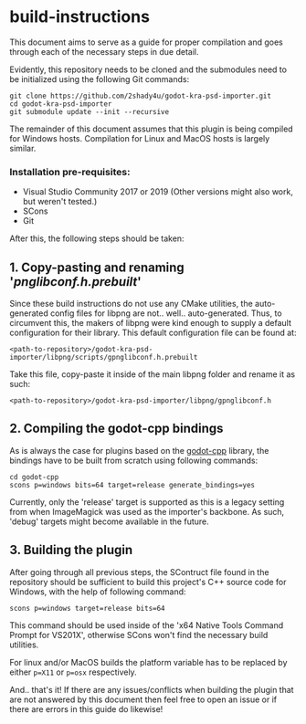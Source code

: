 # build-instructions

This document aims to serve as a guide for proper compilation and goes through each of the necessary steps in due detail.

Evidently, this repository needs to be cloned and the submodules need to be initialized using the following Git commands:
```
git clone https://github.com/2shady4u/godot-kra-psd-importer.git
cd godot-kra-psd-importer
git submodule update --init --recursive
```

The remainder of this document assumes that this plugin is being compiled for Windows hosts. Compilation for Linux and MacOS hosts is largely similar.

### Installation pre-requisites:
- Visual Studio Community 2017 or 2019 (Other versions might also work, but weren't tested.)
- SCons
- Git

After this, the following steps should be taken:

## 1. Copy-pasting and renaming '*pnglibconf.h.prebuilt*'

Since these build instructions do not use any CMake utilities, the auto-generated config files for libpng are not.. well.. auto-generated. Thus, to circumvent this, the makers of libpng were kind enough to supply a default configuration for their library.
This default configuration file can be found at:

`<path-to-repository>/godot-kra-psd-importer/libpng/scripts/gpnglibconf.h.prebuilt`

Take this file, copy-paste it inside of the main libpng folder and rename it as such:

`<path-to-repository>/godot-kra-psd-importer/libpng/gpnglibconf.h`

## 2. Compiling the godot-cpp bindings

As is always the case for plugins based on the [godot-cpp](https://github.com/GodotNativeTools/godot-cpp) library, 
the bindings have to be built from scratch using following commands:

```
cd godot-cpp
scons p=windows bits=64 target=release generate_bindings=yes
```

Currently, only the 'release' target is supported as this is a legacy setting from when ImageMagick was used as the importer's backbone. As such, 'debug' targets might become available in the future.

## 3. Building the plugin

After going through all previous steps, the SContruct file found in the repository should be sufficient 
to build this project's C++ source code for Windows, with the help of following command:

```
scons p=windows target=release bits=64
```

This command should be used inside of the 'x64 Native Tools Command Prompt for VS201X', otherwise
SCons won't find the necessary build utilities.

For linux and/or MacOS builds the platform variable has to be replaced by either `p=X11` or `p=osx` respectively.

And.. that's it! If there are any issues/conflicts when building the plugin that are not answered by this document
then feel free to open an issue or if there are errors in this guide do likewise!

